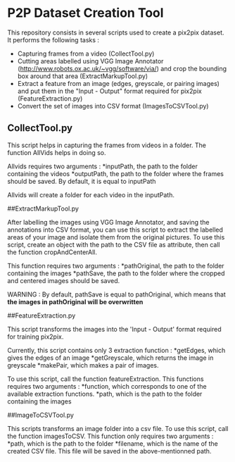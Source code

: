 # P2P Dataset Creation Tool




This repository consists in several scripts used to create a pix2pix dataset. It performs the following tasks :
* Capturing frames from a video (CollectTool.py)
* Cutting areas labelled using VGG Image Annotator (http://www.robots.ox.ac.uk/~vgg/software/via/) and crop the bounding box around that area (ExtractMarkupTool.py)
* Extract a feature from an image (edges, greyscale, or pairing images) and put them in the "Input - Output" format required for pix2pix (FeatureExtraction.py)
* Convert the set of images into CSV format (ImagesToCSVTool.py)



## CollectTool.py

This script helps in capturing the frames from videos in a folder.
The function AllVids helps in doing so.

Allvids requires two arguments :
*inputPath, the path to the folder containing the videos
*outputPath, the path to the folder where the frames should be saved. By default, it is equal to inputPath

Allvids will create a folder for each video in the inputPath.



##ExtractMarkupTool.py

After labelling the images using VGG Image Annotator, and saving the annotations into CSV format, you can use this script to extract the labelled areas of your image and isolate them from the original pictures.
To use this script, create an object with the path to the CSV file as attribute, then call the function cropAndCenterAll.

This function requires two arguments :
*pathOriginal, the path to the folder containing the images
*pathSave, the path to the folder where the cropped and centered images should be saved. 

WARNING : By default, pathSave is equal to pathOriginal, which means that **the images in pathOriginal will be overwritten**



##FeatureExtraction.py

This script transforms the images into the 'Input - Output' format required for training pix2pix.

Currently, this script contains only 3 extraction function :
*getEdges, which gives the edges of an image
*getGreyscale, which returns the image in greyscale
*makePair, which makes a pair of images.

To use this script, call the function featureExtraction.
This functions requires two arguments :
*function, which corresponds to one of the available extraction functions.
*path, which is the path to the folder containing the images

##ImageToCSVTool.py

This scripts transforms an image folder into a csv file.
To use this script, call the function imagesToCSV.
This function only requires two arguments :
*path, which is the path to the folder
*filename, which is the name of the created CSV file. This file will be saved in the above-mentionned path.
